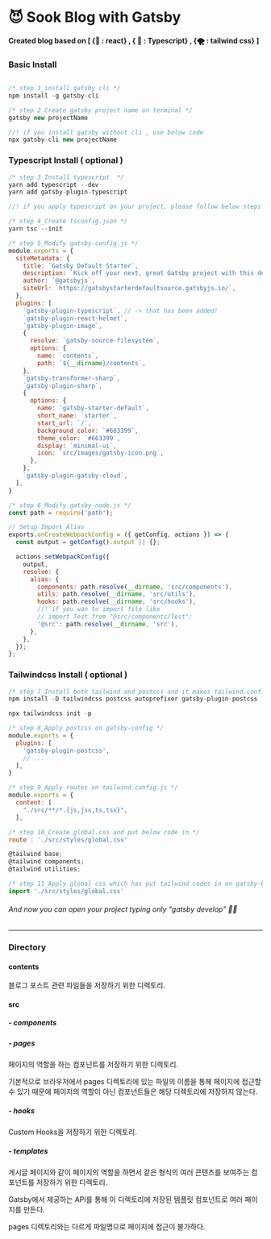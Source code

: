 # 😈 Sook Blog with Gatsby

#### <span>Created blog based on [ {💎 : react} , { 💠 : Typescript} , {🌪 : tailwind css} ]</span>

### Basic Install

```js

/* step 1_install gatsby cli */
npm install -g gatsby-cli

/* step 2_Create gatsby project name on terminal */
gatsby new projectName

//! if you install gatsby without cli , use below code
npx gatsby-cli new projectName
```

### Typescript Install ( optional )

```js
/* step 3_Install typescript  */
yarn add typescript --dev
yarn add gatsby-plugin-typescript

//! if you apply typescript on your project, please follow below steps

/* step 4_Create tsconfig.json */
yarn tsc --init

/* step 5_Modify gatsby-config.js */
module.exports = {
  siteMetadata: {
    title: `Gatsby Default Starter`,
    description: `Kick off your next, great Gatsby project with this default starter. This barebones starter ships with the main Gatsby configuration files you might need.`,
    author: `@gatsbyjs`,
    siteUrl: `https://gatsbystarterdefaultsource.gatsbyjs.io/`,
  },
  plugins: [
    `gatsby-plugin-typescript`,	// -> that has been added!
    `gatsby-plugin-react-helmet`,
    `gatsby-plugin-image`,
    {
      resolve: `gatsby-source-filesystem`,
      options: {
        name: `contents`,
        path: `${__dirname}/contents`,
    },
    `gatsby-transformer-sharp`,
    `gatsby-plugin-sharp`,
    {
      options: {
        name: `gatsby-starter-default`,
        short_name: `starter`,
        start_url: `/`,
        background_color: `#663399`,
        theme_color: `#663399`,
        display: `minimal-ui`,
        icon: `src/images/gatsby-icon.png`,
      },
    },
    `gatsby-plugin-gatsby-cloud`,
  ],
}

/* step 6_Modify gatsby-node.js */
const path = require('path');

// Setup Import Alias
exports.onCreateWebpackConfig = ({ getConfig, actions }) => {
  const output = getConfig().output || {};

  actions.setWebpackConfig({
    output,
    resolve: {
      alias: {
        components: path.resolve(__dirname, 'src/components'),
        utils: path.resolve(__dirname, 'src/utils'),
        hooks: path.resolve(__dirname, 'src/hooks'),
        //! if you wan to import file like
        // import Test from "@src/components/Test";
        '@src': path.resolve(__dirname, 'src'),
      },
    },
  });
};

```

### Tailwindcss Install ( optional )

```js
/* step 7_Install both tailwind and postcss and it makes tailwind.config.js & postcss.config.js automatically */
npm install -D tailwindcss postcss autoprefixer gatsby-plugin-postcss

npx tailwindcss init -p

/* step 8_Apply postcss on gatsby-config */
module.exports = {
  plugins: [
    'gatsby-plugin-postcss',
    // ...
  ],
}

/* step 9_Apply routes on tailwind.config.js */
module.exports = {
  content: [
    "./src/**/*.{js,jsx,ts,tsx}",
  ],

/* step 10_Create global.css and put below code in */
route : './src/styles/global.css'

@tailwind base;
@tailwind components;
@tailwind utilities;

/* step 11_Apply global css which has put tailwind codes in on gatsby-browser.js */
import './src/styles/global.css'
```

<h6> And now you can open your project typing only "gatsby develop" 🙌🏼 </h6>

<hr />

### Directory

#### contents

블로그 포스트 관련 파일들을 저장하기 위한 디렉토리.

#### src

##### - components

##### - pages

페이지의 역할을 하는 컴포넌트를 저장하기 위한 디렉토리.

기본적으로 브라우저에서 pages 디렉토리에 있는 파일의 이름을 통해 페이지에 접근할 수 있기 때문에 페이지의 역할이 아닌 컴포넌트들은 해당 디렉토리에 저장하지 않는다.

##### - hooks

Custom Hooks을 저장하기 위한 디렉토리.

##### - templates

게시글 페이지와 같이 페이지의 역할을 하면서 같은 형식의 여러 콘텐츠를 보여주는 컴포넌트를 저장하기 위한 디렉토리.

Gatsby에서 제공하는 API를 통해 이 디렉토리에 저장된 템플릿 컴포넌트로 여러 페이지를 만든다.

pages 디렉토리와는 다르게 파일명으로 페이지에 접근이 불가하다.
